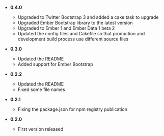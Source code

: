 * __0.4.0__
    * Upgraded to Twitter Bootstrap 3 and added a cake task to upgrade
    * Upgraded Ember Bootstrap library to the latest version
    * Upgraded to Ember 1 and Ember Data 1 beta 2
    * Updated the config files and Cakefile so that production and development build process use different source files

* __0.3.0__
    * Updated the README
    * Added support for Ember Bootstrap

* __0.2.2__
    * Updated the README
    * Fixed some file names

* __0.2.1__
    * Fixing the package.json for npm registry publication

* __0.2.0__
    * First version released
